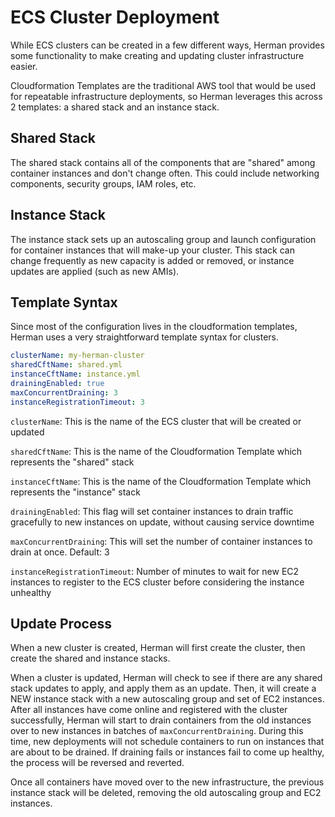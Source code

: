 # ECS Cluster Deployment

While ECS clusters can be created in a few different ways, Herman provides some functionality to make creating and updating cluster infrastructure easier.

Cloudformation Templates are the traditional AWS tool that would be used for repeatable infrastructure deployments, so Herman leverages this across 2 templates: a shared stack and an instance stack.

## Shared Stack
The shared stack contains all of the components that are "shared" among container instances and don't change often. This could include networking components, security groups, IAM roles, etc.

## Instance Stack
The instance stack sets up an autoscaling group and launch configuration for container instances that will make-up your cluster. This stack can change frequently as new capacity is added or removed, or instance updates are applied (such as new AMIs).

## Template Syntax
Since most of the configuration lives in the cloudformation templates, Herman uses a very straightforward template syntax for clusters.

```yaml
clusterName: my-herman-cluster
sharedCftName: shared.yml
instanceCftName: instance.yml
drainingEnabled: true
maxConcurrentDraining: 3
instanceRegistrationTimeout: 3
``` 

`clusterName`: This is the name of the ECS cluster that will be created or updated

`sharedCftName`: This is the name of the Cloudformation Template which represents the "shared" stack

`instanceCftName`: This is the name of the Cloudformation Template which represents the "instance" stack

`drainingEnabled`: This flag will set container instances to drain traffic gracefully to new instances on update, without causing service downtime

`maxConcurrentDraining`: This will set the number of container instances to drain at once. Default: 3

`instanceRegistrationTimeout`: Number of minutes to wait for new EC2 instances to register to the ECS cluster before considering the instance unhealthy

## Update Process

When a new cluster is created, Herman will first create the cluster, then create the shared and instance stacks. 

When a cluster is updated, Herman will check to see if there are any shared stack updates to apply, and apply them as an update. Then, it will create a NEW instance 
stack with a new autoscaling group and set of EC2 instances. After all instances have come online and registered with the cluster successfully, Herman will start to 
drain containers from the old instances over to new instances in batches of `maxConcurrentDraining`. During this time, new deployments will not schedule 
containers to run on instances that are about to be drained. If draining fails or instances fail to come up healthy, the process will be reversed and reverted.

Once all containers have moved over to the new infrastructure, the previous instance stack will be deleted, removing the old autoscaling group and EC2 instances.